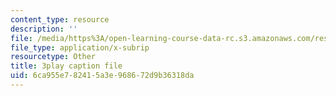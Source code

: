 ```yaml
---
content_type: resource
description: ''
file: /media/https%3A/open-learning-course-data-rc.s3.amazonaws.com/res-18-007-calculus-revisited-multivariable-calculus-fall-2011/6ca955e782415a3e968672d9b36318da_y9Sa8StSX-M.vtt
file_type: application/x-subrip
resourcetype: Other
title: 3play caption file
uid: 6ca955e7-8241-5a3e-9686-72d9b36318da
---
```

